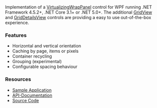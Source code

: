 Implementation of a [VirtualizingWrapPanel](https://sbaeumlisberger.github.io/VirtualizingWrapPanel/api/WpfToolkit.Controls.VirtualizingWrapPanel.html) control for WPF running .NET Framework 4.5.2+, .NET Core 3.1+ or .NET 5.0+. The additional [GridView](https://sbaeumlisberger.github.io/VirtualizingWrapPanel/api/WpfToolkit.Controls.GridView.html) and [GridDetailsView](https://sbaeumlisberger.github.io/VirtualizingWrapPanel/api/WpfToolkit.Controls.GridDetailsView.html) controls are providing a easy to use out-of-the-box experience.

### Features
* Horizontal and vertical orientation
* Caching by page, items or pixels
* Container recycling
* Grouping (experimental)
* Configurable spacing behaviour

### Resources
* [Sample Application](https://github.com/sbaeumlisberger/VirtualizingWrapPanel/tree/master/SamplesApplication.md)
* [API-Documentation](https://sbaeumlisberger.github.io/VirtualizingWrapPanel/api/WpfToolkit.Controls.html)
* [Source Code](https://github.com/sbaeumlisberger/VirtualizingWrapPanel/tree/master/src/VirtualizingWrapPanel)